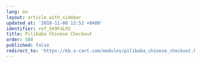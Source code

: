 ```yaml
---
lang: en
layout: article_with_sidebar
updated_at: '2018-11-08 12:52 +0400'
identifier: ref_5k9FaLOS
title: Pilibaba Chinese Checkout
order: 580
published: false
redirect_to: 'https://kb.x-cart.com/modules/pilibaba_chinese_checkout.html'
---
```


